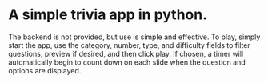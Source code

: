 # A simple trivia app in python.

The backend is not provided, but use is simple and effective. To play, simply start the app, use the category, number, type, and difficulty fields to filter questions, preview if desired, and then click play. If chosen, a timer will automatically begin to count down on each slide when the question and options are displayed. 
